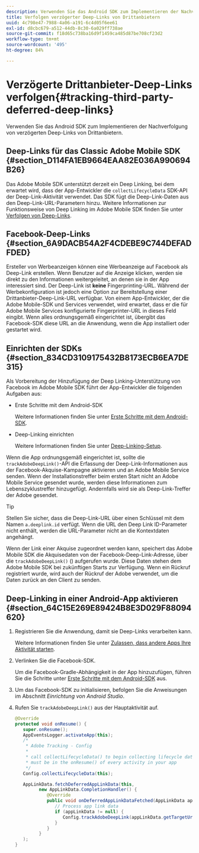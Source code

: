 ```yaml
---
description: Verwenden Sie das Android SDK zum Implementieren der Nachverfolgung von verzögerten Deep-Links von Drittanbietern.
title: Verfolgen verzögerter Deep-Links von Drittanbietern
uuid: 4c798e47-7988-4a06-a191-6c4d05f6ee61
exl-id: d8cbc679-a512-44db-8c30-6a029ff738ae
source-git-commit: f18d65c738ba16d9f1459ca485d87be708cf23d2
workflow-type: tm+mt
source-wordcount: '495'
ht-degree: 84%

---
```


# Verzögerte Drittanbieter-Deep-Links verfolgen{#tracking-third-party-deferred-deep-links}

Verwenden Sie das Android SDK zum Implementieren der Nachverfolgung von verzögerten Deep-Links von Drittanbietern.

## Deep-Links für das Classic Adobe Mobile SDK {#section_D114FA1EB9664EAA82E036A990694B26}

Das Adobe Mobile SDK unterstützt derzeit ein Deep Linking, bei dem erwartet wird, dass der App-Entwickler die `collectLifecycleData` SDK-API der Deep-Link-Aktivität verwendet. Das SDK fügt die Deep-Link-Daten aus den Deep-Link-URL-Parametern hinzu. Weitere Informationen zur Funktionsweise von Deep Linking im Adobe Mobile SDK finden Sie unter [Verfolgen von Deep-Links](/help/android/acquisition-main/tracking-deep-links/tracking-deep-links.md).

## Facebook-Deep-Links {#section_6A9DACB54A2F4CDEBE9C744DEFADFDED}

Ersteller von Werbeanzeigen können eine Werbeanzeige auf Facebook als Deep-Link erstellen. Wenn Benutzer auf die Anzeige klicken, werden sie direkt zu den Informationen weitergeleitet, an denen sie in der App interessiert sind. Der Deep-Link ist **keine** Fingerprinting-URL. Während der Werbekonfiguration ist jedoch eine Option zur Bereitstellung einer Drittanbieter-Deep-Link-URL verfügbar. Von einem App-Entwickler, der die Adobe Mobile-SDK und Services verwendet, wird erwartet, dass er die für Adobe Mobile Services konfigurierte Fingerprinter-URL in dieses Feld eingibt. Wenn alles ordnungsgemäß eingerichtet ist, übergibt das Facebook-SDK diese URL an die Anwendung, wenn die App installiert oder gestartet wird.

## Einrichten der SDKs {#section_834CD3109175432B8173ECB6EA7DE315}

Als Vorbereitung der Hinzufügung der Deep Linking-Unterstützung von Facebook im Adobe Mobile SDK führt der App-Entwickler die folgenden Aufgaben aus:

* Erste Schritte mit dem Android-SDK

   Weitere Informationen finden Sie unter [Erste Schritte mit dem Android-SDK](https://developers.facebook.com/docs/android/getting-started).

* Deep-Linking einrichten

   Weitere Informationen finden Sie unter [Deep-Linking-Setup](https://developers.facebook.com/docs/app-ads/deep-linking#os).

Wenn die App ordnungsgemäß eingerichtet ist, sollte die `trackAdobeDeepLink()`-API die Erfassung der Deep-Link-Informationen aus der Facebook-Akquise-Kampagne aktivieren und an Adobe Mobile Service senden. Wenn der Installationstreffer beim ersten Start nicht an Adobe Mobile Service gesendet wurde, werden diese Informationen zum Lebenszyklustreffer hinzugefügt. Andernfalls wird sie als Deep-Link-Treffer der Adobe gesendet.

>[!TIP]
>
>Stellen Sie sicher, dass die Deep-Link-URL über einen Schlüssel mit dem Namen `a.deeplink.id` verfügt. Wenn die URL den Deep Link ID-Parameter nicht enthält, werden die URL-Parameter nicht an die Kontextdaten angehängt.

Wenn der Link einer Akquise zugeordnet werden kann, speichert das Adobe Mobile SDK die Akquisedaten von der Facebook-Deep-Link-Adresse, über die `trackAdobeDeepLink()` () aufgerufen wurde. Diese Daten stehen dem Adobe Mobile SDK bei zukünftigen Starts zur Verfügung. Wenn ein Rückruf registriert wurde, wird auch der Rückruf der Adobe verwendet, um die Daten zurück an den Client zu senden.

## Deep-Linking in einer Android-App aktivieren {#section_64C15E269E89424B8E3D029F88094620}

1. Registrieren Sie die Anwendung, damit sie Deep-Links verarbeiten kann.

   Weitere Informationen finden Sie unter [Zulassen, dass andere Apps Ihre Aktivität starten](https://developer.android.com/training/basics/intents/filters.html).

1. Verlinken Sie die Facebook-SDK.

   Um die Facebook-Gradle-Abhängigkeit in der App hinzuzufügen, führen Sie die Schritte unter [Erste Schritte mit dem Android-SDK](https://developers.facebook.com/docs/android/getting-started) aus.

1. Um das Facebook-SDK zu initialisieren, befolgen Sie die Anweisungen im Abschnitt *Einrichtung von Android Studio*.
1. Rufen Sie `trackAdobeDeepLink()` aus der Hauptaktivität auf.

   ```java
   @Override 
   protected void onResume() { 
      super.onResume(); 
      AppEventsLogger.activateApp(this); 
      /* 
       * Adobe Tracking - Config 
       * 
       * call collectLifecycleData() to begin collecting lifecycle data 
       * must be in the onResume() of every activity in your app 
       */ 
      Config.collectLifecycleData(this);
   
      AppLinkData.fetchDeferredAppLinkData(this, 
            new AppLinkData.CompletionHandler() { 
               @Override 
               public void onDeferredAppLinkDataFetched(AppLinkData appLinkData) { 
                  // Process app link data 
                  if (appLinkData != null) { 
                     Config.trackAdobeDeepLink(appLinkData.getTargetUri()); 
                  } 
               } 
            } 
      ); 
   }
   ```
